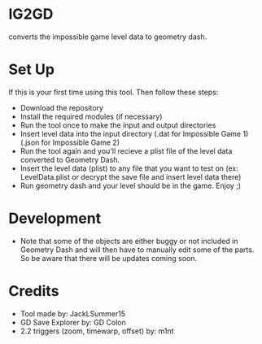 # IG2GD
converts the impossible game level data to geometry dash.

# Set Up
If this is your first time using this tool. Then follow these steps:
- Download the repository
- Install the required modules (if necessary)
- Run the tool once to make the input and output directories
- Insert level data into the input directory (.dat for Impossible Game 1) (.json for Impossible Game 2)
- Run the tool again and you'll recieve a plist file of the level data converted to Geometry Dash.
- Insert the level data (plist) to any file that you want to test on (ex: LevelData.plist or decrypt the save file and insert level data there)
- Run geometry dash and your level should be in the game.
Enjoy ;)

# Development
- Note that some of the objects are either buggy or not included in Geometry Dash and will then have to manually edit some of the parts. So be aware that there will be updates coming soon.

# Credits
- Tool made by: JackLSummer15
- GD Save Explorer by: GD Colon
- 2.2 triggers (zoom, timewarp, offset) by: m1nt
